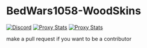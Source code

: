 # BedWars1058-WoodSkins
[![Discord](https://img.shields.io/discord/761320216377425951?logo=discord)](https://discord.gg/JyF42uRcMk)
[![Proxy Stats](https://img.shields.io/bstats/servers/12864?logo=minecraft&label=Servers)](https://discord.gg/JyF42uRcMk)
[![Proxy Stats](https://img.shields.io/bstats/players/12864?logo=minecraft&label=Players)](https://discord.gg/JyF42uRcMk)

make a pull request if you want to be a contributor 
